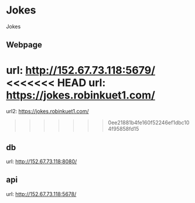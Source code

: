 # Jokes
Jokes

## Webpage
url: http://152.67.73.118:5679/
<<<<<<< HEAD
url: https://jokes.robinkuet1.com/
=======

url2: https://jokes.robinkuet1.com/
>>>>>>> 0ee21881b4fe160f52246ef1dbc104f95858fd15

## db
url: http://152.67.73.118:8080/

## api
url: http://152.67.73.118:5678/
